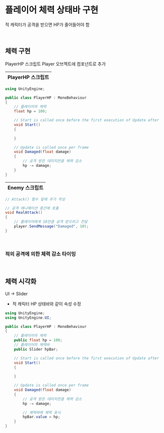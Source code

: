 # 플레이어 체력 상태바 구현

적 캐릭터가 공격을 받으면 HP가 줄어들어야 함

<br>

## 체력 구현

PlayerHP 스크립트 Player 오브젝트에 컴포넌트로 추가


PlayerHP 스크립트|
|:---:|

```C#
using UnityEngine;

public class PlayerHP : MonoBehaviour
{
    // 플레이어의 체력
    float hp = 100;

    // Start is called once before the first execution of Update after the MonoBehaviour is created
    void Start()
    {
        
    }

    // Update is called once per frame
    void Damaged(float damage)
    {
        // 공격 받은 데미지만큼 체력 감소
        hp -= damage;   
    }
}
```

Enemy 스크립트|
|:---:|

```C#
// Attack() 함수 밑에 추가 작성

// 공격 애니메이션 중간에 호출
void RealAttack()
{
    // 플레이어에게 10만큼 공격 받으라고 전달
    player.SendMessage("Damaged", 10);
}
```

<br>

### 적의 공격에 의한 체력 감소 타이밍




<br>

## 체력 시각화

UI &rarr; Slider
- 적 캐릭터 HP 상태바와 같이 속성 수정

```C#
using UnityEngine;
using UnityEngine.UI;

public class PlayerHP : MonoBehaviour
{
    // 플레이어의 체력
    public float hp = 100;
    // 플레이어의 체력바
    public Slider hpBar;

    // Start is called once before the first execution of Update after the MonoBehaviour is created
    void Start()
    {
        
    }

    // Update is called once per frame
    void Damaged(float damage)
    {
        // 공격 받은 데미지만큼 체력 감소
        hp -= damage;

        // 체력바에 체력 표시
        hpBar.value = hp;
    }
}
```


